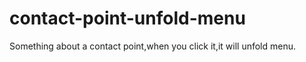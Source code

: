 contact-point-unfold-menu
=========================

Something about a contact point,when you click it,it will unfold menu.
